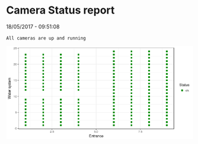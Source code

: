Camera Status report
================
18/05/2017 - 09:51:08

    All cameras are up and running

![](camreport_files/figure-markdown_github/unnamed-chunk-2-1.png)
